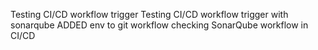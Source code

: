 Testing CI/CD workflow trigger
Testing CI/CD workflow trigger with sonarqube
ADDED env to git workflow 
checking SonarQube workflow in CI/CD